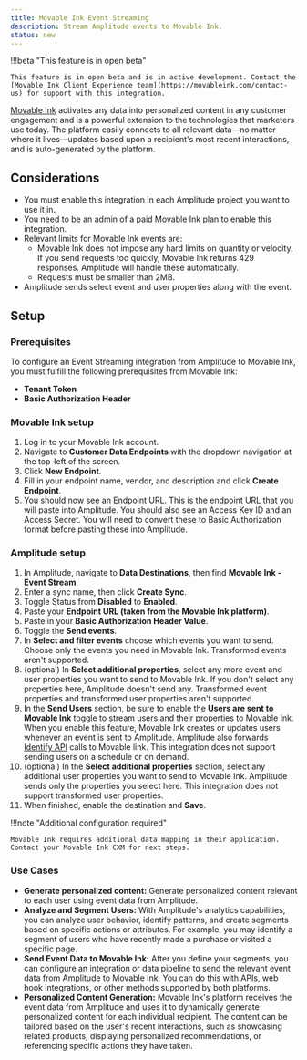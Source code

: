```yaml
---
title: Movable Ink Event Streaming
description: Stream Amplitude events to Movable Ink.
status: new
---
```


!!!beta "This feature is in open beta"

    This feature is in open beta and is in active development. Contact the [Movable Ink Client Experience team](https://movableink.com/contact-us) for support with this integration.

[Movable Ink](https:///movableink.com) activates any data into personalized content in any customer engagement and is a powerful extension to the technologies that marketers use today. The platform easily connects to all relevant data—no matter where it lives—updates based upon a recipient's most recent interactions, and is auto-generated by the platform.

## Considerations

- You must enable this integration in each Amplitude project you want to use it in.
- You need to be an admin of a paid Movable Ink plan to enable this integration.
- Relevant limits for Movable Ink events are:
    - Movable Ink does not impose any hard limits on quantity or velocity. If you send requests  too quickly, Movable Ink returns 429 responses. Amplitude will handle these automatically. 
    - Requests must be smaller than 2MB.
- Amplitude sends select event and user properties along with the event.

## Setup

### Prerequisites

To configure an Event Streaming integration from Amplitude to Movable Ink, you must fulfill the following prerequisites from Movable Ink:

- **Tenant Token**
- **Basic Authorization Header**

### Movable Ink setup

1. Log in to your Movable Ink account.
2. Navigate to **Customer Data Endpoints** with the dropdown navigation at the top-left of the screen.
3. Click **New Endpoint**.
4. Fill in your endpoint name, vendor, and description and click **Create Endpoint**.
5. You should now see an Endpoint URL. This is the endpoint URL that you will paste into Amplitude. You should also see an Access Key ID and an Access Secret. You will need to convert these to Basic Authorization format before pasting these into Amplitude. 

### Amplitude setup

1. In Amplitude, navigate to **Data Destinations**, then find **Movable Ink - Event Stream**.
2. Enter a sync name, then click **Create Sync**.
3. Toggle Status from **Disabled** to **Enabled**.
4. Paste your **Endpoint URL (taken from the Movable Ink platform)**.
5. Paste in your **Basic Authorization Header Value**.
6. Toggle the **Send events**.
7. In **Select and filter events** choose which events you want to send. Choose only the events you need in Movable Ink. Transformed events aren't supported.
8. (optional) In **Select additional properties**, select any more event and user properties you want to send to Movable Ink. If you don't select any properties here, Amplitude doesn't send any. Transformed event properties and transformed user properties aren't supported.
9. In the **Send Users** section, be sure to enable the **Users are sent to Movable Ink** toggle to stream users and their properties to Movable Ink. When you enable this feature, Movable Ink creates or updates users whenever an event is sent to Amplitude. Amplitude also forwards [Identify API](/analytics/apis/identify-api/) calls to Movable link. This integration does not support sending users on a schedule or on demand.
10. (optional) In the **Select additional properties** section, select any additional user properties you want to send to Movable Ink. Amplitude sends only the properties you select here. This integration does not support transformed user properties. 
11. When finished, enable the destination and **Save**.

!!!note "Additional configuration required"
 
    Movable Ink requires additional data mapping in their application. Contact your Movable Ink CXM for next steps.

### Use Cases

- **Generate personalized content:** Generate personalized content relevant to each user using event data from Amplitude.
- **Analyze and Segment Users:** With Amplitude's analytics capabilities, you can analyze user behavior, identify patterns, and create segments based on specific actions or attributes. For example, you may identify a segment of users who have recently made a purchase or visited a specific page.
- **Send Event Data to Movable Ink:** After you define your segments, you can configure an integration or data pipeline to send the relevant event data from Amplitude to Movable Ink. You can do this with APIs, web hook integrations, or other methods supported by both platforms.
- **Personalized Content Generation:** Movable Ink's platform receives the event data from Amplitude and uses it to dynamically generate personalized content for each individual recipient. The content can be tailored based on the user's recent interactions, such as showcasing related products, displaying personalized recommendations, or referencing specific actions they have taken.
